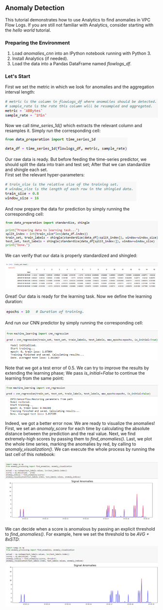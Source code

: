 ## Anomaly Detection 
This tutorial demonstrates how to use Analytics to find anomalies in VPC Flow Logs. 
If you are still not familiar with Analytics, consider starting with the *hello world* tutorial.

### Preparing the Environment
1. Load *anomalies_cnn* into an IPython notebook running with Python 3.
2. Install Analytics (if needed).
3. Load the data into a Pandas DataFrame named *flowlogs_df*.

### Let's Start
First we set the metric in which we look for anomalies and the aggregation interval length:  

![alt text](images/metric_agg.png)  

Now we call *time_series_1d()* which extracts the relevant column and resamples it. Simply run the corresponding cell:  

![alt text](images/time_series_1d.png)  

Our raw data is ready. But before feeding the time-series predictor, we should split the data into train and test set; After that we can standardize and shingle each set.  
First set the relevant hyper-parameters:

![alt text](images/split_shingle.png)  

And now prepare the data for prediction by simply running the corresponding cell:

![alt text](images/prepare_data.png)

We can verify that our data is properly standardized and shingled:

![alt text](images/shingle_verify.png)  

Great! Our data is ready for the learning task. 
Now we define the learning duration:

![alt text](images/epochs.png)  

And run our CNN predictor by simply running the corresponding cell: 

![alt text](images/learning_1.png)  

Note that we got a test error of 0.5. We can try to improve the results by extending the learning phase; We pass *is_initial=False* to continue the learning from the same point:

![alt text](images/learning_2.png)  

Indeed, we got a better error now. We are ready to visualize the anomalies!
First, we set an *anomaly_score* for each time by calculating the absolute distance between the prediction and the real value. Next, we find extremely-high scores by passing them to *find_anomalies()*. Last, we plot the whole time series, marking the anomalies by red, by calling to *anomaly_visualization()*. We can execute the whole process by running the last cell of this notebook:

![alt text](images/visualization.png)

We can decide when a score is anomalous by passing an explicit threshold to *find_anomalies()*. For example, here we set the threshold to be *AVG + 8xSTD*:

![alt text](images/visualization_2.png)
